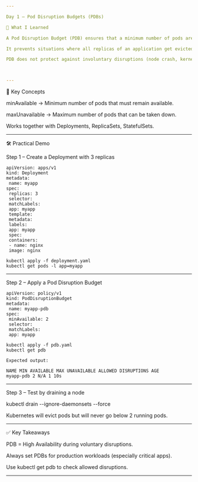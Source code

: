 ```yaml
---

Day 1 – Pod Disruption Budgets (PDBs)

📌 What I Learned

A Pod Disruption Budget (PDB) ensures that a minimum number of pods are always running during voluntary disruptions (e.g., node drain, upgrades).

It prevents situations where all replicas of an application get evicted at the same time.

PDB does not protect against involuntary disruptions (node crash, kernel panic).



---
```


📖 Key Concepts

minAvailable → Minimum number of pods that must remain available.

maxUnavailable → Maximum number of pods that can be taken down.

Works together with Deployments, ReplicaSets, StatefulSets.



---

🛠️ Practical Demo

Step 1 – Create a Deployment with 3 replicas

```
apiVersion: apps/v1
kind: Deployment
metadata:
 name: myapp
spec:
 replicas: 3
 selector:
 matchLabels:
 app: myapp
 template:
 metadata:
 labels:
 app: myapp
 spec:
 containers:
 - name: nginx
 image: nginx

kubectl apply -f deployment.yaml
kubectl get pods -l app=myapp
```

---

Step 2 – Apply a Pod Disruption Budget

```
apiVersion: policy/v1
kind: PodDisruptionBudget
metadata:
 name: myapp-pdb
spec:
 minAvailable: 2
 selector:
 matchLabels:
 app: myapp

kubectl apply -f pdb.yaml
kubectl get pdb

Expected output:

NAME MIN AVAILABLE MAX UNAVAILABLE ALLOWED DISRUPTIONS AGE
myapp-pdb 2 N/A 1 10s

```

---

Step 3 – Test by draining a node

kubectl drain <node-name> --ignore-daemonsets --force

Kubernetes will evict pods but will never go below 2 running pods.



---

✅ Key Takeaways

PDB = High Availability during voluntary disruptions.

Always set PDBs for production workloads (especially critical apps).

Use kubectl get pdb to check allowed disruptions.



---
